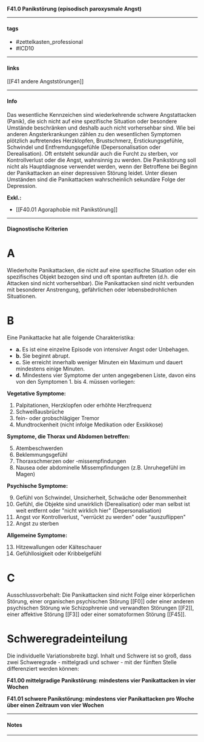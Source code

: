 __F41.0 Panikstörung (episodisch paroxysmale Angst)__

___________________________________________
#### tags

- #zettelkasten_professional
- #ICD10
___________________________________________
#### links

[[F41 andere Angststörungen]]
___________________________________________
#### Info  
Das wesentliche Kennzeichen sind wiederkehrende schwere Angstattacken (Panik), die sich nicht auf eine spezifische Situation oder besondere Umstände beschränken und deshalb auch nicht vorhersehbar sind. Wie bei anderen Angsterkrankungen zählen zu den wesentlichen Symptomen plötzlich auftretendes Herzklopfen, Brustschmerz, Erstickungsgefühle, Schwindel und Entfremdungsgefühle (Depersonalisation oder Derealisation). Oft entsteht sekundär auch die Furcht zu sterben, vor Kontrollverlust oder die Angst, wahnsinnig zu werden. Die Panikstörung soll nicht als Hauptdiagnose verwendet werden, wenn der Betroffene bei Beginn der Panikattacken an einer depressiven Störung leidet. Unter diesen Umständen sind die Panikattacken wahrscheinlich sekundäre Folge der Depression.

__Exkl.:__
- [[F40.01 Agoraphobie mit Panikstörung]]
___________________________________________
#### Diagnostische Kriterien

# A
Wiederholte Panikattacken, die nicht auf eine spezifische Situation oder ein spezifisches Objekt bezogen sind und oft spontan auftreten (d.h. die Attacken sind nicht vorhersehbar). Die Panikattacken sind nicht verbunden mit besonderer Anstrengung, gefährlichen oder lebensbedrohlichen Situationen.

# B
Eine Panikattacke hat alle folgende Charakteristika:

- __a.__ Es ist eine einzelne Episode von intensiver Angst oder Unbehagen.
- __b.__ Sie beginnt abrupt.
- __c.__ Sie erreicht innerhalb weniger Minuten ein Maximum und dauert mindestens einige Minuten.
- __d.__ Mindestens vier Symptome der unten angegebenen Liste, davon eins von den Symptomen 1. bis 4. müssen vorliegen: 

__Vegetative Symptome:__

1. Palpitationen, Herzklopfen oder erhöhte Herzfrequenz
2. Schweißausbrüche
3. fein- oder grobschlägiger Tremor
4. Mundtrockenheit (nicht infolge Medikation oder Exsikkose)

__Symptome, die Thorax und Abdomen betreffen:__

5. Atembeschwerden
6. Beklemmungsgefühl
7. Thoraxschmerzen oder -missempfindungen
8. Nausea oder abdominelle Missempfindungen (z.B. Unruhegefühl im Magen)

__Psychische Symptome:__

9. Gefühl von Schwindel, Unsicherheit, Schwäche oder Benommenheit
10. Gefühl, die Objekte sind unwirklich (Derealisation) oder man selbst ist weit entfernt oder "nicht wirklich hier" (Depersonalisation)
11. Angst vor Kontrollverlust, "verrückt zu werden" oder "auszuflippen"
12. Angst zu sterben 

__Allgemeine Symptome:__

13. Hitzewallungen oder Kälteschauer
14. Gefühllosigkeit oder Kribbelgefühl

# C
Ausschlussvorbehalt: Die Panikattacken sind nicht Folge einer körperlichen Störung, einer organischen psychischen Störung [[F0]] oder einer anderen psychischen Störung wie Schizophrenie und verwandten Störungen [[F2]], einer affektive Störung [[F3]] oder einer somatoformen Störung [[F45]].

# Schweregradeinteilung
Die individuelle Variationsbreite bzgl. Inhalt und Schwere ist so groß, dass zwei Schweregrade - mittelgradi und schwer - mit der fünften Stelle differenziert werden können:

__F41.00 mittelgradige Panikstörung: mindestens vier Panikattacken in vier Wochen__

__F41.01 schwere Panikstörung: mindestens vier Panikattacken pro Woche über einen Zeitraum von vier Wochen__
___________________________________________
#### Notes

___________________________________________

